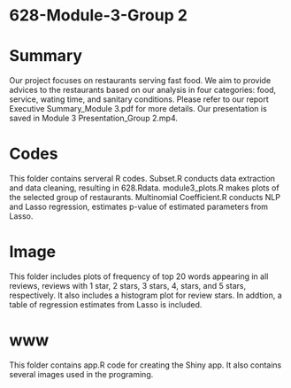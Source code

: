 # 628-Module-3-Group 2
#
# Summary
  Our project focuses on restaurants serving fast food. We aim to provide advices to the restaurants based on our analysis in four categories: food, service, wating time, and sanitary conditions. Please refer to our report Executive Summary_Module 3.pdf for more details. Our presentation is saved in Module 3 Presentation_Group 2.mp4. 
#
# Codes 
This folder contains serveral R codes. Subset.R conducts data extraction and data cleaning, resulting in 628.Rdata.
module3_plots.R makes plots of the selected group of restaurants.
Multinomial Coefficient.R conducts NLP and Lasso regression, estimates p-value of estimated parameters from Lasso.
#
# Image
This folder includes plots of frequency of top 20 words appearing in all reviews, reviews with 1 star, 2 stars, 3 stars, 4, stars, and 5 stars, respectively. It also includes a histogram plot for review stars. In addtion, a table of regression estimates from Lasso is included. 
#
# www
This folder contains app.R code for creating the Shiny app. It also contains several images used in the programing.

